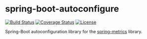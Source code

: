 # spring-boot-autoconfigure

[![Build Status](https://travis-ci.org/sandor-nemeth/metrics-spring-autoconfigure.svg?branch=master)](https://travis-ci.org/sandor-nemeth/metrics-spring-autoconfigure)
[![Coverage Status](https://coveralls.io/repos/sandor-nemeth/metrics-spring-autoconfigure/badge.svg?branch=master&service=github)](https://coveralls.io/github/sandor-nemeth/metrics-spring-autoconfigure?branch=master)
[![License](https://img.shields.io/badge/license-Apache%20License%202.0-blue.svg)](http://www.apache.org/licenses/LICENSE-2.0)

Spring-Boot autoconfiguration library for the [spring-metrics](https://github.com/ryantenney/metrics-spring) library.